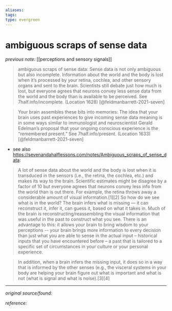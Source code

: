 ```yaml
---
aliases: 
tags: 
type: evergreen
---
```


# ambiguous scraps of sense data

_previous note:_ [[perceptions and sensory signals]]

> ambiguous scraps of sense data: Sense data is not only ambiguous but also incomplete. Information about the world and the body is lost when it’s processed by your retina, cochlea, and other sensory organs and sent to the brain. Scientists still debate just how much is lost, but everyone agrees that neurons convey less sense data from the world and the body than is available to be perceived. See 7half.info/incomplete. (Location 1628) [@feldmanbarrett-2021-seven]


> Your brain assembles these bits into memories: The idea that your brain uses past experiences to give incoming sense data meaning is in some ways similar to immunologist and neuroscientist Gerald Edelman’s proposal that your ongoing conscious experience is the “remembered present.” See 7half.info/present. (Location 1633) [@feldmanbarrett-2021-seven]

- see also <https://sevenandahalflessons.com/notes/Ambiguous_scraps_of_sense_data>:

> A lot of sense data about the world and the body is lost when it is transduced in the sensors (i.e., the retina, the cochlea, etc.) and makes its way to the brain. Scientific estimates might be disagree by a factor of 10 but everyone agrees that neurons convey less info from the world than is out there. For example, the retina throws away a considerable amount of visual information.[1][2] So how do we see what is in the world? The brain infers what is missing — it can reconstruct it, infer it, can guess it, based on what it takes in. Much of the brain is reconstructing/reassembling the visual information that was useful in the past to construct what you see. There is an advantage to this: it allows your brain to bring wisdom to your perceptions -- your brain brings more information to every decision than just what you are able to sense in the actual input – historical inputs that you have encountered before – a past that is tailored to a specific set of circumstances in your culture or your personal experience.

> In addition, when a brain infers the missing input, it does so in a way that is informed by the other senses (e.g., the visceral systems in your body are helping your brain figure out what is important and what is not (what is signal and what is noise).[3][4]

---

_original source/found:_ 

_reference:_ 



